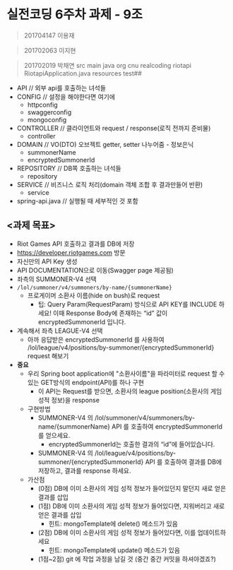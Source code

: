 # 실전코딩 6주차 과제 - 9조
> 201704147 이용재

> 201702063 이지현

> 201702019 박채연
src
main
java
org
cnu
realcoding
riotapi
RiotapiApplication.java
resources
test## <structure>
- API // 외부 api를 호출하는 녀석들
- CONFIG // 설정을 해야한다면 여기에
  - httpconfig
  - swaggerconfig
  - mongoconfig
- CONTROLLER // 클라이언트와 request / response(로직 전까지 준비물)
  - controller
- DOMAIN // VO(DTO) 오브젝트 getter, setter 나누어줌 - 정보은닉
  - summonerName
  - encryptedSummonerId
- REPOSITORY // DB쪽 호출하는 녀석들
  - repository
- SERVICE // 비즈니스 로직 처리(domain 객체 조합 후 결과만들어 반환)
  - service
- spring-api.java // 실행될 때 세부적인 것 포함
## <과제 목표>
-  Riot Games API 호출하고 결과를 DB에 저장
  - https://developer.riotgames.com 방문
  - 자신만의 API Key 생성
  - API DOCUMENTATION으로 이동(Swagger page 제공됨)
  - 좌측의 SUMMONER-V4 선택
  - `/lol/summoner/v4/summoners/by-name/{summonerName}`
    - 프로게이머 소환사 이름(hide on bush)로 request
      - 팁: Query Param(RequestParam) 방식으로 API KEY를 INCLUDE 하세요! 이때 Response Body에 존재하는 “id” 값이 encryptedSummonerId 입니다.
  - 계속해서 좌측 LEAGUE-V4 선택
    - 아까 응답받은 encryptedSummonerId 를 사용하여 /lol/league/v4/positions/by-summoner/{encryptedSummonerId}
      request 해보기
  - **중요**
    - 우리 Spring boot application에 "소환사이름"을 파라미터로 request 할 수 있는 GET방식의 endpoint(API)를 하나 구현
      - 이 API는 Request를 받으면, 소환사의 league position(소환사의 게임 성적 정보)을 response
    - 구현방법
      - SUMMONER-V4 의 /lol/summoner/v4/summoners/by-name/{summonerName} API 를 호출하여 encryptedSummonerId 를 얻으세요.
        - encryptedSummonerId는 호출한 결과의 “id”에 들어있습니다.
      - SUMMONER-V4 의 /lol/league/v4/positions/by-summoner/{encryptedSummonerId} API 를 호출하여 결과를 DB에 저장하고, 결과를 response 하세요.
    - 가산점
      - (0점) DB에 이미 소환사의 게임 성적 정보가 들어있던지 말던지 새로 얻은 결과를 삽입
      - (1점) DB에 이미 소환사의 게임 성적 정보가 들어있다면, 지워버리고 새로 얻은 결과를 삽입
        - 힌트: mongoTemplate에 delete() 메소드가 있음
      - (2점) DB에 이미 소환사의 게임 성적 정보가 들어있다면, 이를 업데이트하세요
        - 힌트: mongoTemplate에 update() 메소드가 있음
      - (1점~2점) git 에 작업 과정을 남길 것 (중간 중간 커밋을 하셔야겠죠?)